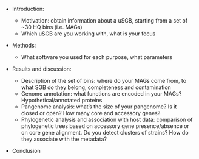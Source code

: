 * Introduction:
	* Motivation: obtain information about a uSGB, starting from a set of ~30 HQ bins (i.e.
	MAGs)
	* Which uSGB are you working with, what is your focus

* Methods:
	* What software you used for each purpose, what parameters

* Results and discussion:
	* Description of the set of bins: where do your MAGs come from, to what SGB do they
	belong, completeness and contamination
	* Genome annotation: what functions are encoded in your MAGs?
		Hypothetical/annotated proteins
	* Pangenome analysis: what’s the size of your pangenome? Is it closed or open? How
	many core and accessory genes?
	* Phylogenetic analysis and association with host data: comparison of phylogenetic
	trees based on accessory gene presence/absence or on core gene alignment. Do you
	detect clusters of strains? How do they associate with the metadata?
* Conclusion

